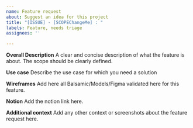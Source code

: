 ```yaml
---
name: Feature request
about: Suggest an idea for this project
title: "[ISSUE] - [SCOPEChangeMe] : "
labels: Feature, needs triage
assignees: ''

---
```


**Overall Description**
A clear and concise description of what the feature is about. The scope should be clearly defined.

**Use case**
Describe the use case for which you need a solution

**Wireframes**
Add here all Balsamic/Models/Figma validated here for this feature. 

**Notion**
Add the notion link here.

**Additional context**
Add any other context or screenshots about the feature request here.
